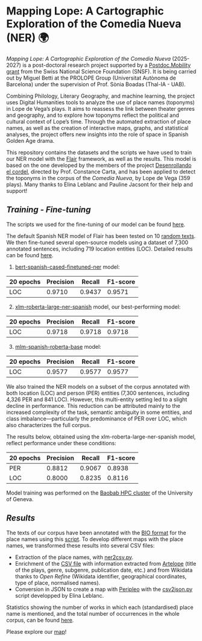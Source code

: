 # Mapping Lope: A Cartographic Exploration of the Comedia Nueva (NER) 🌍

_Mapping Lope: A Cartographic Exploration of the Comedia Nueva_ (2025-2027) is a post-doctoral research project supported by a [Postdoc.Mobility grant](https://data.snf.ch/grants/grant/235122) from the Swiss National Science Foundation (SNSF). It is being carried out by Miguel Betti at the PROLOPE Group (Universitat Autònoma de Barcelona) under the supervision of Prof. Sònia Boadas (Thal-IA - UAB).

Combining Philology, Literary Geography, and machine learning, the project uses Digital Humanities tools to analyze the use of place names (toponyms) in Lope de Vega’s plays. It aims to reassess the link between theater genres and geography, and to explore how toponyms reflect the political and cultural context of Lope’s time. Through the automated extraction of place names, as well as the creation of interactive maps, graphs, and statistical analyses, the project offers new insights into the role of space in Spanish Golden Age drama.

This repository contains the datasets and the scripts we have used to train our NER model with the [Flair](https://github.com/flairNLP/flair) framework, as well as the results. This model is based on the one developed by the members of the project [Desenrollando el cordel](https://desenrollandoelcordel.unige.ch/exist/apps/projet-cordel/inicio.html), directed by Prof. Constance Carta, and has been applied to detect the toponyms in the corpus of the _Comedia Nueva_, by Lope de Vega (359 plays). Many thanks to Elina Leblanc and Pauline Jacsont for their help and support!


## ***Training - Fine-tuning***
The scripts we used for the fine-tuning of our model can be found [here](https://github.com/MappingLope/LOPE_NER/tree/main/codes).

The default Spanish NER model of Flair has been tested on 10 [random texts](https://github.com/MappingLope/LOPE_NER/tree/main/corpus/corpus_test).  We then fine-tuned several open-source models using a dataset of 7,300 annotated sentences, including 719 location entities (LOC). Detailed results can be found [here](https://github.com/MappingLope/LOPE_NER/tree/main/results/).

1. [bert-spanish-cased-finetuned-ner](https://huggingface.co/mrm8488/bert-spanish-cased-finetuned-ner) model:

| 20 epochs     | Precision | Recall | F1-score |
|---------------|-----------|--------|----------|
| LOC           | 0.9710    | 0.9437 | 0.9571   |

2. [xlm-roberta-large-ner-spanish](https://huggingface.co/MMG/xlm-roberta-large-ner-spanish) model, our best-performing model:

| 20 epochs     | Precision | Recall | F1-score |
|---------------|-----------|--------|----------|
| LOC           | 0.9718    | 0.9718 | 0.9718   |

3. [mlm-spanish-roberta-base](https://huggingface.co/MMG/mlm-spanish-roberta-base) model:


| 20 epochs    | Precision | Recall | F1-score |
|--------------|-----------|--------|----------|
| LOC          | 0.9577    | 0.9577 | 0.9577   |

We also trained the NER models on a subset of the corpus annotated with both location (LOC) and person (PER) entities (7,300 sentences, including 4,326 PER and 841 LOC). However, this multi-entity setting led to a slight decline in performance. This reduction can be attributed mainly to the increased complexity of the task, semantic ambiguity in some entities, and class imbalance—particularly the predominance of PER over LOC, which also characterizes the full corpus.

The results below, obtained using the xlm-roberta-large-ner-spanish model, reflect performance under these conditions:

| 20 epochs	   | Precision | Recall | F1-score |
|--------------|-----------|--------|----------|
| PER          |  0.8812   | 0.9067 | 0.8938   | 
| LOC          |  0.8000   | 0.8235 | 0.8116   |


Model training was performed on the [Baobab HPC cluster](https://www.unige.ch/eresearch/en/services/hpc/) of the University of Geneva.


## ***Results***

The texts of our corpus have been annotated with the [BIO format](https://en.wikipedia.org/wiki/Inside%E2%80%93outside%E2%80%93beginning_(tagging)) for the place names using this [script](https://github.com/MiguelBetti/Lope_ner/blob/main/NER_LOPE.py). To develop different maps with the place names, we transformed these results into several CSV files:

- Extraction of the place names, with [ner2csv.py](https://github.com/MappingLope/LOPE_NER/blob/main/tools/ner2csv.ipynb).
- Enrichment of the [CSV file]() with information extracted from [Artelope](https://artelope.uv.es/basededatos/index.php) (title of the plays, genre, subgenre, publication date, etc.) and from Wikidata thanks to *Open Refine* (Wikidata identifier, geographical coordinates, type of place, normalised names).
- Conversion in JSON to create a map with [Peripleo](https://github.com/britishlibrary/peripleo) with the [csv2json.py](https://github.com/MiguelBetti/Lope_ner/blob/main/tools/csv2json.ipynb) script developped by Elina Leblanc.


Statistics showing the number of works in which each (standardised) place name is mentioned, and the total number of occurrences in the whole corpus, can be found [here]().

Please explore our [map]()!